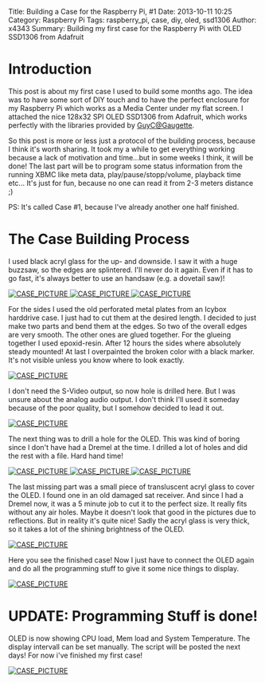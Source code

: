 Title: Building a Case for the Raspberry Pi, #1
Date: 2013-10-11 10:25
Category: Raspberry Pi
Tags: raspberry_pi, case, diy, oled, ssd1306
Author: x4343
Summary: Building my first case for the Raspberry Pi with OLED SSD1306 from Adafruit

# Introduction

This post is about my first case I used to build some months ago.
The idea was to have some sort of DIY touch and to have the perfect enclosure for my Raspberry Pi which works as a Media Center under my flat screen.
I attached the nice 128x32 SPI OLED SSD1306 from Adafruit, which works perfectly with the libraries provided by [GuyC@Gaugette](http://guy.carpenter.id.au/gaugette/blog/categories/raspberry-pi/).

So this post is more or less just a protocol of the building process, because I think it's worth sharing.
It took my a while to get everything working because a lack of motivation and time...but in some weeks I think, it will be done!
The last part will be to program some status information from the running XBMC like meta data, play/pause/stopp/volume, playback time etc...
It's just for fun, because no one can read it from 2-3 meters distance ;)

PS: It's called Case #1, because I've already another one half finished.

# The Case Building Process 

I used black acryl glass for the up- and downside. I saw it with a huge buzzsaw, so the edges are splintered. I'll never do it again. Even if it has to go fast, 
it's always better to use an handsaw (e.g. a dovetail saw)!

[ ![CASE_PICTURE](/static/pictures/raspi_case1/thumbs/case1_1_thumb.jpg "Raspberry Pi Case 1") ](/static/pictures/raspi_case1/case1_1.jpg)
[ ![CASE_PICTURE](/static/pictures/raspi_case1/thumbs/case1_2_thumb.jpg "Raspberry Pi Case 1") ](/static/pictures/raspi_case1/case1_2.jpg)
[ ![CASE_PICTURE](/static/pictures/raspi_case1/thumbs/case1_10_thumb.jpg "Raspberry Pi Case 1") ](/static/pictures/raspi_case1/case1_10.jpg)

For the sides I used the old perforated metal plates from an Icybox harddrive case. I just had to cut them at the desired length.
I decided to just make two parts and bend them at the edges. So two of the overall edges are very smooth. The other ones are glued together.
For the glueing together I used epoxid-resin. After 12 hours the sides where absolutely steady mounted!
At last I overpainted the broken color with a black marker. It's not visible unless you know where to look exactly.
 
[ ![CASE_PICTURE](/static/pictures/raspi_case1/thumbs/case1_3_thumb.jpg "Raspberry Pi Case 1") ](/static/pictures/raspi_case1/case1_3.jpg)

I don't need the S-Video output, so now hole is drilled here. But I was unsure about the analog audio output. I don't think I'll used it someday because of the poor quality, 
but I somehow decided to lead it out.

[ ![CASE_PICTURE](/static/pictures/raspi_case1/thumbs/case1_5_thumb.jpg "Raspberry Pi Case 1") ](/static/pictures/raspi_case1/case1_5.jpg)

The next thing was to drill a hole for the OLED.
This was kind of boring since I don't have had a Dremel at the time.
I drilled a lot of holes and did the rest with a file. Hard hand time!


[ ![CASE_PICTURE](/static/pictures/raspi_case1/thumbs/case1_4_thumb.jpg "Raspberry Pi Case 1") ](/static/pictures/raspi_case1/case1_4.jpg)
[ ![CASE_PICTURE](/static/pictures/raspi_case1/thumbs/case1_8_thumb.jpg "Raspberry Pi Case 1") ](/static/pictures/raspi_case1/case1_8.jpg)
[ ![CASE_PICTURE](/static/pictures/raspi_case1/thumbs/case1_9_thumb.jpg "Raspberry Pi Case 1") ](/static/pictures/raspi_case1/case1_9.jpg)

The last missing part was a small piece of transluscent acryl glass to cover the OLED.
I found one in an old damaged sat receiver. And since I had a Dremel now, it was a 5 minute job to cut it to the perfect size. It really fits without any air holes.
Maybe it doesn't look that good in the pictures due to reflections. But in reality it's quite nice!
Sadly the acryl glass is very thick, so it takes a lot of the shining brightness of the OLED.

[ ![CASE_PICTURE](/static/pictures/raspi_case1/thumbs/case1_6_thumb.jpg "Raspberry Pi Case 1") ](/static/pictures/raspi_case1/case1_6.jpg)

Here you see the finished case!
Now I just have to connect the OLED again and do all the programming stuff to give it some nice things to display.

[ ![CASE_PICTURE](/static/pictures/raspi_case1/thumbs/case1_7_thumb.jpg "Raspberry Pi Case 1") ](/static/pictures/raspi_case1/case1_7.jpg)

# UPDATE: Programming Stuff is done!

OLED is now showing CPU load, Mem load and System Temperature. The display intervall can be set manually.
The script will be posted the next days!
For now i've finished my first case!


[ ![CASE_PICTURE](/static/pictures/raspi_case1/thumbs/case1_11_thumb.jpg "Raspberry Pi Case 1") ](/static/pictures/raspi_case1/case1_11.jpg)



